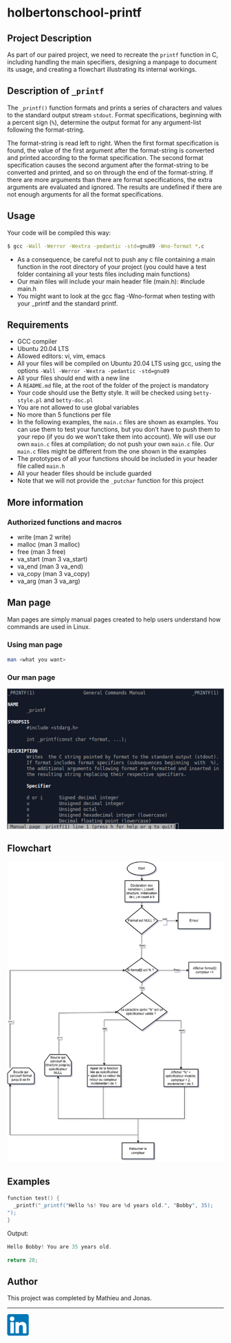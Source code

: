 # holbertonschool-printf

## Project Description

As part of our paired project, we need to recreate the `printf` function in C, including handling the main specifiers, designing a manpage to document its usage, and creating a flowchart illustrating its internal workings.

## Description of `_printf`

The `_printf()` function formats and prints a series of characters and values to the standard output stream `stdout`. Format specifications, beginning with a percent sign (`%`), determine the output format for any argument-list following the format-string.

The format-string is read left to right. When the first format specification is found, the value of the first argument after the format-string is converted and printed according to the format specification. The second format specification causes the second argument after the format-string to be converted and printed, and so on through the end of the format-string. If there are more arguments than there are format specifications, the extra arguments are evaluated and ignored. The results are undefined if there are not enough arguments for all the format specifications.

## Usage

Your code will be compiled this way:

```sh
$ gcc -Wall -Werror -Wextra -pedantic -std=gnu89 -Wno-format *.c
```

- As a consequence, be careful not to push any c file containing a main function in the root directory of your project (you could have a test folder containing all your tests files including main functions)
- Our main files will include your main header file (main.h): #include main.h
- You might want to look at the gcc flag -Wno-format when testing with your _printf and the standard printf. 

## Requirements

- GCC compiler
- Ubuntu 20.04 LTS
- Allowed editors: vi, vim, emacs
- All your files will be compiled on Ubuntu 20.04 LTS using gcc, using the options `-Wall -Werror -Wextra -pedantic -std=gnu89`
- All your files should end with a new line
- A `README.md` file, at the root of the folder of the project is mandatory
- Your code should use the Betty style. It will be checked using `betty-style.pl` and `betty-doc.pl`
- You are not allowed to use global variables
- No more than 5 functions per file
- In the following examples, the `main.c` files are shown as examples. You can use them to test your functions, but you don’t have to push them to your repo (if you do we won’t take them into account). We will use our own `main.c` files at compilation; do not push your own `main.c` file. Our `main.c` files might be different from the one shown in the examples
- The prototypes of all your functions should be included in your header file called `main.h`
- All your header files should be include guarded
- Note that we will not provide the `_putchar` function for this project

## More information

### Authorized functions and macros

- write (man 2 write)
- malloc (man 3 malloc)
- free (man 3 free)
- va_start (man 3 va_start)
- va_end (man 3 va_end)
- va_copy (man 3 va_copy)
- va_arg (man 3 va_arg)

## Man page

Man pages are simply manual pages created to help users understand how commands are used in Linux.

### Using man page

```sh
man <what you want>
```

### Our man page

![Our _printf man page](images/man_page.png)

## Flowchart

![Our _printf flowchart](images/printf.png)

## Examples

```C
function test() {
  _printf("_printf("Hello %s! You are %d years old.", "Bobby", 35);
");
}
```

Output:

```C
Hello Bobby! You are 35 years old.
```

```C
return 28;
```

## Author

This project was completed by Mathieu and Jonas.

----------

<a href="https://www.linkedin.com/in/jonas-jungling">
  <img src="/images/linkedin.png" alt="Linkedin" width="50" height="50">
</a>


